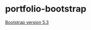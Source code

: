 # portfolio-bootstrap

[Bootstrap version 5.3](https://getbootstrap.com/docs/5.3/getting-started/introduction/)